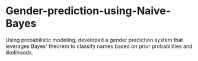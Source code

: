 # Gender-prediction-using-Naive-Bayes
Using probabilistic modeling, developed a gender prediction system that leverages Bayes' theorem to classify names based on prior probabilities and likelihoods.
